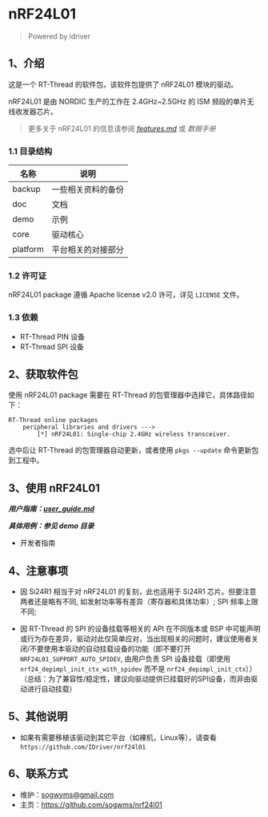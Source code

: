 # nRF24L01

> Powered by idriver

## 1、介绍

这是一个 RT-Thread 的软件包，该软件包提供了 nRF24L01 模块的驱动。

nRF24L01 是由 NORDIC 生产的工作在 2.4GHz~2.5GHz 的 ISM 频段的单片无线收发器芯片。

> 更多关于 nRF24L01 的信息请参阅 [_features.md_](/docs/features.md) 或 _数据手册_


### 1.1 目录结构

| 名称 | 说明 |
| ---- | ---- |
| backup | 一些相关资料的备份 |
| doc | 文档 |
| demo | 示例 |
| core  | 驱动核心 |
| platform  | 平台相关的对接部分 |

### 1.2 许可证

nRF24L01 package 遵循 Apache license v2.0 许可，详见 `LICENSE` 文件。

### 1.3 依赖

- RT-Thread PIN 设备
- RT-Thread SPI 设备

## 2、获取软件包

使用 nRF24L01 package 需要在 RT-Thread 的包管理器中选择它，具体路径如下：

```
RT-Thread online packages
    peripheral libraries and drivers --->
        [*] nRF24L01: Single-chip 2.4GHz wireless transceiver.
```

选中后让 RT-Thread 的包管理器自动更新，或者使用 `pkgs --update` 命令更新包到工程中。

## 3、使用 nRF24L01

_**用户指南：[user_guide.md](./doc/user_guide.md)**_

_**具体用例：参见 demo 目录**_

- 开发者指南

## 4、注意事项

- 因 Si24R1 相当于对 nRF24L01 的复刻，此也适用于 Si24R1 芯片。但要注意两者还是略有不同, 如发射功率等有差异（寄存器和具体功率）; SPI 频率上限不同;

- 因 RT-Thread 的 SPI 的设备挂载等相关的 API 在不同版本或 BSP 中可能声明或行为存在差异，驱动对此仅简单应对，当出现相关的问题时，建议使用者关闭/不要使用本驱动的自动挂载设备的功能（即不要打开 `NRF24L01_SUPPORT_AUTO_SPIDEV`, 由用户负责 SPI 设备挂载（即使用`nrf24_depimpl_init_ctx_with_spidev` 而不是 `nrf24_depimpl_init_ctx`））（总结：为了兼容性/稳定性，建议向驱动提供已挂载好的SPI设备，而非由驱动进行自动挂载）

## 5、其他说明

- 如果有需要移植该驱动到其它平台（如裸机，Linux等），请查看 `https://github.com/IDriver/nrf24l01`

## 6、联系方式

- 维护：sogwyms@gmail.com
- 主页：https://github.com/sogwms/nrf24l01
